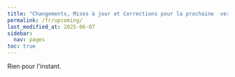 ```yaml
---
title: "Changements, Mises à jour et Corrections pour la prochaine  version Ink/Stitch"
permalink: /fr/upcoming/
last_modified_at: 2025-06-07
sidebar:
  nav: pages
toc: true
---
```

Rien pour l'instant.
